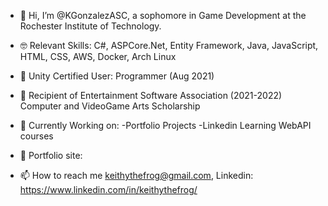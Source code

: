 - 👋 Hi, I’m @KGonzalezASC, a sophomore in Game Development at the  Rochester Institute of Technology. 
- 🤓 Relevant Skills:
       C#, ASPCore.Net, Entity Framework, Java, JavaScript, HTML, CSS, AWS, Docker, Arch Linux
- 🏅 Unity Certified User: Programmer (Aug 2021) 
- 🏅 Recipient of Entertainment Software Association (2021-2022) Computer and VideoGame Arts Scholarship 
- 👻 Currently Working on:
       -Portfolio Projects
       -Linkedin Learning WebAPI courses
      
- 🤠 Portfolio site: 


- 📫 How to reach me  keithythefrog@gmail.com, Linkedin:  https://www.linkedin.com/in/keithythefrog/

<!---
KGonzalezASC/KGonzalezASC is a ✨ special ✨ repository because its `README.md` (this file) appears on your GitHub profile.
You can click the Preview link to take a look at your changes.
--->
